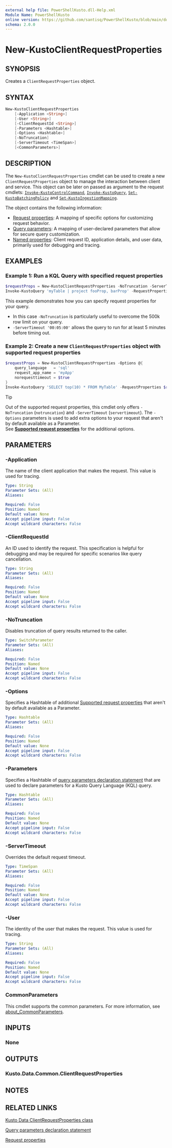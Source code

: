 ```yaml
---
external help file: PowerShellKusto.dll-Help.xml
Module Name: PowerShellKusto
online version: https://github.com/santisq/PowerShellKusto/blob/main/docs/en-US/New-KustoClientRequestProperties.md
schema: 2.0.0
---
```


# New-KustoClientRequestProperties

## SYNOPSIS

Creates a `ClientRequestProperties` object.

## SYNTAX

```powershell
New-KustoClientRequestProperties
    [-Application <String>]
    [-User <String>]
    [-ClientRequestId <String>]
    [-Parameters <Hashtable>]
    [-Options <Hashtable>]
    [-NoTruncation]
    [-ServerTimeout <TimeSpan>]
    [<CommonParameters>]
```

## DESCRIPTION

The `New-KustoClientRequestProperties` cmdlet can be used to create a new `ClientRequestProperties` object
to manage the interaction between client and service. This object can be later on passed as argument to the request cmdlets: [`Invoke-KustoControlCommand`](Invoke-KustoControlCommand.md), [`Invoke-KustoQuery`](Invoke-KustoQuery.md),
[`Set-KustoBatchingPolicy`](Set-KustoBatchingPolicy.md) and [`Set-KustoIngestionMapping`](Set-KustoIngestionMapping.md).

The object contains the following information:

- [Request properties](https://learn.microsoft.com/en-us/kusto/api/netfx/client-request-properties?view=microsoft-fabric#request-properties): A mapping of specific options for customizing request behavior.
- [Query parameters](https://learn.microsoft.com/en-us/kusto/api/netfx/client-request-properties?view=microsoft-fabric#query-parameters): A mapping of user-declared parameters that allow for secure query customization.
- [Named properties](https://learn.microsoft.com/en-us/kusto/api/netfx/client-request-properties?view=microsoft-fabric#named-properties): Client request ID, application details, and user data, primarily used for debugging and tracing.

## EXAMPLES

### Example 1: Run a KQL Query with specified request properties

```powershell
$requestProps = New-KustoClientRequestProperties -NoTruncation -ServerTimeout '00:05:00'
Invoke-KustoQuery 'myTable | project fooProp, barProp' -RequestProperties $requestProps
```

This example demonstrates how you can specify request properties for your query.

- In this case `-NoTruncation` is particularly useful to overcome the 500k row limit on your query.
- `-ServerTimeout '00:05:00'` allows the query to run for at least 5 minutes before timing out.

### Example 2: Create a new `ClientRequestProperties` object with supported request properties

```powershell
$requestProps = New-KustoClientRequestProperties -Options @{
    query_language   = 'sql'
    request_app_name = 'myApp'
    norequesttimeout = $true
}
Invoke-KustoQuery 'SELECT top(10) * FROM MyTable' -RequestProperties $requestProps
```

> [!TIP]
>
> Out of the supported request properties, this cmdlet only offers `-NoTruncation` (`notruncation`) and `-ServerTimeout` (`servertimeout`).
> The `-Options` parameters is used to add extra options to your request that aren't by default available as a Parameter.  
> See [__Supported request properties__](https://learn.microsoft.com/en-us/kusto/api/rest/request-properties?view=microsoft-fabric#supported-request-properties) for the additional options.

## PARAMETERS

### -Application

The name of the client application that makes the request. This value is used for tracing.

```yaml
Type: String
Parameter Sets: (All)
Aliases:

Required: False
Position: Named
Default value: None
Accept pipeline input: False
Accept wildcard characters: False
```

### -ClientRequestId

An ID used to identify the request. This specification is helpful for debugging and may be required for specific scenarios like query cancellation.

```yaml
Type: String
Parameter Sets: (All)
Aliases:

Required: False
Position: Named
Default value: None
Accept pipeline input: False
Accept wildcard characters: False
```

### -NoTruncation

Disables truncation of query results returned to the caller.

```yaml
Type: SwitchParameter
Parameter Sets: (All)
Aliases:

Required: False
Position: Named
Default value: None
Accept pipeline input: False
Accept wildcard characters: False
```

### -Options

Specifies a Hashtable of additional [Supported request properties](https://learn.microsoft.com/en-us/kusto/api/rest/request-properties?view=microsoft-fabric#supported-request-properties) that aren't by default available as a Parameter.

```yaml
Type: Hashtable
Parameter Sets: (All)
Aliases:

Required: False
Position: Named
Default value: None
Accept pipeline input: False
Accept wildcard characters: False
```

### -Parameters

Specifies a Hashtable of [query parameters declaration statement](https://learn.microsoft.com/en-us/kusto/query/query-parameters-statement?view=microsoft-fabric) that are used to declare parameters for a Kusto Query Language (KQL) query.

```yaml
Type: Hashtable
Parameter Sets: (All)
Aliases:

Required: False
Position: Named
Default value: None
Accept pipeline input: False
Accept wildcard characters: False
```

### -ServerTimeout

Overrides the default request timeout.

```yaml
Type: TimeSpan
Parameter Sets: (All)
Aliases:

Required: False
Position: Named
Default value: None
Accept pipeline input: False
Accept wildcard characters: False
```

### -User

The identity of the user that makes the request. This value is used for tracing.

```yaml
Type: String
Parameter Sets: (All)
Aliases:

Required: False
Position: Named
Default value: None
Accept pipeline input: False
Accept wildcard characters: False
```

### CommonParameters

This cmdlet supports the common parameters.
For more information, see [about_CommonParameters](http://go.microsoft.com/fwlink/?LinkID=113216).

## INPUTS

### None

## OUTPUTS

### Kusto.Data.Common.ClientRequestProperties

## NOTES

## RELATED LINKS

[Kusto Data ClientRequestProperties class](https://learn.microsoft.com/en-us/kusto/api/netfx/client-request-properties?view=microsoft-fabric)

[Query parameters declaration statement](https://learn.microsoft.com/en-us/kusto/query/query-parameters-statement?view=microsoft-fabric)

[Request properties](https://learn.microsoft.com/en-us/kusto/api/rest/request-properties?view=microsoft-fabric)
